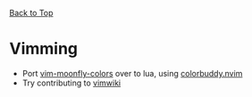 [Back to Top](index)

# Vimming
  * Port [vim-moonfly-colors](https://github.com/bluz71/vim-moonfly-colors) over to lua, using [colorbuddy.nvim](https://github.com/tjdevries/colorbuddy.nvim)
  * Try contributing to [vimwiki](https://github.com/vimwiki/vimwiki/issues/625)

